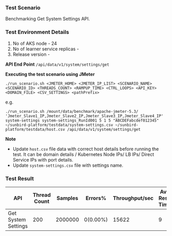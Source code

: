 ### Test Scenario

Benchmarking Get System Settings API.


### Test Environment Details
1. No of AKS node - 24
2. No of learner service replicas - 
3. Release version - 


**API End Point** 
`/api/data/v1/system/settings/get`


**Executing the test scenario using JMeter**

```./run_scenario.sh <JMETER_HOME> <JMETER_IP_LIST> <SCENARIO_NAME> <SCENARIO_ID> <THREADS_COUNT> <RAMPUP_TIME> <CTRL_LOOPS> <API_KEY> <DOMAIN_FILE> <CSV_SETTINGS> <pathPrefix>```

e.g.

```./run_scenario.sh /mount/data/benchmark/apache-jmeter-5.3/ 'Jmeter_Slave1_IP,Jmeter_Slave2_IP,Jmeter_Slave3_IP,Jmeter_Slave4_IP' system-settings system-settings_RunId001 5 1 5 "ABCDEFabcdef012345" ~/sunbird-platform/testdata/system-settings.csv ~/sunbird-platform/testdata/host.csv /api/data/v1/system/settings/get```


**Note**
- Update `host.csv` file data with correct host details before running the test. It can be domain details / Kubernetes Node IPs/ LB IPs/ Direct Service IPs with port details.
- Update `system-settings.csv` file with settings name.

### Test Result

|API                |Thread Count|Samples |Errors%  |Throughput/sec|Avg Resp Time |95th pct |99th pct|
|-------------------|------------|--------|---------| -------------|--------------|---------|--------|
|Get System Settings|200         |2000000 |0(0.00%) | 15622        | 9            |  7      |52      |
